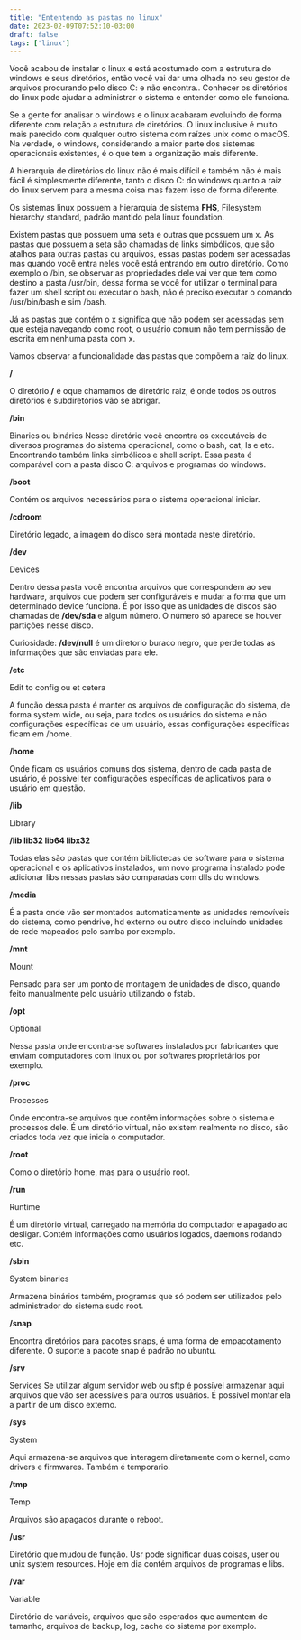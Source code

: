 ```yaml
---
title: "Ententendo as pastas no linux"
date: 2023-02-09T07:52:10-03:00
draft: false
tags: ['linux']
---
```


Você acabou de instalar o linux e está acostumado com a estrutura do windows e seus diretórios, então você vai dar uma olhada no seu gestor de arquivos procurando pelo disco C: e não encontra..
Conhecer os diretórios do linux pode ajudar a administrar o sistema e entender como ele funciona.

Se a gente for analisar o windows e o linux acabaram evoluindo de forma diferente com relação a estrutura de diretórios. O linux inclusive é muito mais parecido com qualquer outro sistema com raízes unix como o macOS. Na verdade, o windows, considerando a maior parte dos sistemas operacionais existentes, é o que tem a organização mais diferente.

A hierarquia de diretórios do linux não é mais difícil e também não é mais fácil é simplesmente diferente, tanto o disco C: do windows quanto a raiz do linux servem para a mesma coisa mas fazem isso de forma diferente.

Os sistemas linux possuem a hierarquia de sistema **FHS**, Filesystem hierarchy standard, padrão mantido pela linux foundation.


Existem pastas que possuem uma seta e outras que possuem um x.
As pastas que possuem a seta são chamadas de links simbólicos, que são atalhos para outras pastas ou arquivos, essas pastas podem ser acessadas mas quando você entra neles você está entrando em outro diretório. Como exemplo o /bin, se observar as propriedades dele vai ver que tem como destino a pasta /usr/bin, dessa forma se você for utilizar o terminal para fazer um shell script ou executar o bash, não é preciso executar o comando /usr/bin/bash e sim /bash.


Já as pastas que contém o x significa que não podem ser acessadas sem que esteja navegando como root, o usuário comum não tem permissão de escrita em nenhuma pasta com x.


Vamos observar a funcionalidade das pastas que compõem a raiz do linux.


**/**

O diretório **/** é oque chamamos de diretório raiz, é onde todos os outros diretórios e subdiretórios vão se abrigar.

**/bin**

Binaries ou binários
Nesse diretório você encontra os executáveis de diversos programas do sistema operacional, como o bash, cat, ls e etc. Encontrando também links simbólicos e shell script. Essa pasta é comparável com a pasta disco C: arquivos e programas do windows.

**/boot**

Contém os arquivos necessários para o sistema operacional iniciar.

**/cdroom**

Diretório legado, a imagem do disco será montada neste diretório.

**/dev**

Devices

Dentro dessa pasta você encontra arquivos que correspondem ao seu hardware, arquivos que podem ser configuráveis e mudar a forma que um determinado device funciona. É por isso que as unidades de discos são chamadas de **/dev/sda** e algum número. O número só aparece se houver partições nesse disco.

Curiosidade: **/dev/null** é um diretorio buraco negro, que perde todas as informações que são enviadas para ele.

**/etc**

Edit to config ou et cetera

A função dessa pasta é manter os arquivos de configuração do sistema, de forma system wide, ou seja, para todos os usuários do sistema e não configurações específicas de um usuário, essas configurações específicas ficam em /home.


**/home**

Onde ficam os usuários comuns dos sistema, dentro de cada pasta de usuário, é possível ter configurações específicas de aplicativos para o usuário em questão.

**/lib** 

Library


**/lib lib32 lib64 libx32**

Todas elas são pastas que contém bibliotecas de software para o sistema operacional e os aplicativos instalados, um novo programa instalado pode adicionar libs nessas pastas são comparadas com dlls do windows.

**/media** 

É a pasta onde vão ser montados automaticamente as unidades removíveis do sistema, como pendrive, hd externo ou outro disco incluindo unidades de rede mapeados pelo samba por exemplo.

**/mnt**

Mount 

Pensado para ser um ponto de montagem de unidades de disco, quando feito manualmente pelo usuário utilizando o fstab.


**/opt**

Optional

Nessa pasta onde encontra-se softwares instalados por fabricantes que enviam computadores com linux ou por softwares proprietários por exemplo.


**/proc** 

Processes

Onde encontra-se arquivos que contêm informações sobre o sistema e processos dele. É um diretório virtual, não existem realmente no disco, são criados toda vez que inicia o computador.


**/root**

Como o diretório home, mas para o usuário root.

**/run**

Runtime

É um diretório virtual, carregado na memória do computador e apagado ao desligar. Contém informações como usuários logados, daemons rodando etc.

**/sbin**

System binaries

Armazena binários também, programas que só podem ser utilizados pelo administrador do sistema sudo root.

**/snap**

Encontra diretórios para pacotes snaps, é uma forma de empacotamento diferente. O suporte a pacote snap é padrão no ubuntu.

**/srv**

Services
Se utilizar algum servidor web ou sftp é possível armazenar aqui arquivos que vão ser acessíveis para outros usuários. É possível montar ela a partir de um disco externo.

**/sys**

System

Aqui armazena-se arquivos que interagem diretamente com o kernel, como drivers e firmwares. Também é temporario.


**/tmp** 

Temp

Arquivos são apagados durante o reboot.

**/usr**

Diretório que mudou de função. Usr pode significar duas coisas, user ou unix system resources. Hoje em dia contém arquivos de programas e libs.

**/var**

Variable

Diretório de variáveis, arquivos que são esperados que aumentem de tamanho, arquivos de backup, log, cache do sistema por exemplo.
